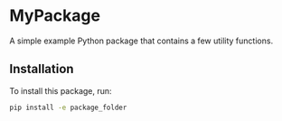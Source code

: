 # MyPackage

A simple example Python package that contains a few utility functions.

## Installation

To install this package, run:

```bash
pip install -e package_folder